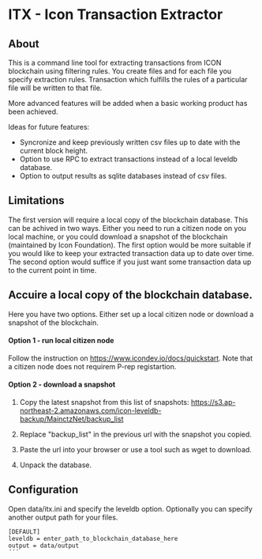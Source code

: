 # ITX - Icon Transaction Extractor

## About
This is a command line tool for extracting transactions from ICON blockchain using filtering rules. You create files and for each file you specify extraction rules. Transaction which fulfills the rules of a particular file will be written to that file.

More advanced features will be added when a basic working product has been achieved.

Ideas for future features:
 - Syncronize and keep previously written csv files up to date with the current block height.
 - Option to use RPC to extract transactions instead of a local leveldb database.
 - Option to output results as sqlite databases instead of csv files.


## Limitations
The first version will require a local copy of the blockchain database. This can be achived in two ways. Either you need to run a citizen node on you local machine, or you could download a snapshot of the blockchain (maintained by Icon Foundation). The first option would be more suitable if you would like to keep your extracted transaction data up to date over time. The second option would suffice if you just want some transaction data up to the current point in time.


## Accuire a local copy of the blockchain database.
Here you have two options. Either set up a local citizen node or download a snapshot of the blockchain.

#### Option 1 - run local citizen node
Follow the instruction on https://www.icondev.io/docs/quickstart. Note that a citizen node does not requirem P-rep registartion.

#### Option 2 - download a snapshot
1. Copy the latest snapshot from this list of snapshots: https://s3.ap-northeast-2.amazonaws.com/icon-leveldb-backup/MainctzNet/backup_list

2. Replace "backup_list" in the previous url with the snapshot you copied.

3. Paste the url into your browser or use a tool such as wget to download.

4. Unpack the database.


## Configuration
Open data/itx.ini and specify the leveldb option. Optionally you can specify another output path for your files.

```
[DEFAULT]
leveldb = enter_path_to_blockchain_database_here
output = data/output
´´´